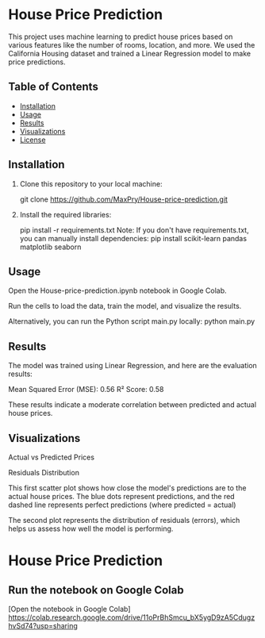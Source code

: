 # House Price Prediction

This project uses machine learning to predict house prices based on various features like the number of rooms, location, and more. We used the California Housing dataset and trained a Linear Regression model to make price predictions.

## Table of Contents
- [Installation](#installation)
- [Usage](#usage)
- [Results](#results)
- [Visualizations](#visualizations)
- [License](#license)

## Installation

1. Clone this repository to your local machine:
   
   git clone https://github.com/MaxPry/House-price-prediction.git
   
2. Install the required libraries:

   pip install -r requirements.txt
   Note: If you don't have requirements.txt, you can manually install dependencies:
   pip install scikit-learn pandas matplotlib seaborn

## Usage
Open the House-price-prediction.ipynb notebook in Google Colab.

Run the cells to load the data, train the model, and visualize the results.

Alternatively, you can run the Python script main.py locally: python main.py

## Results
The model was trained using Linear Regression, and here are the evaluation results:

Mean Squared Error (MSE): 0.56
R² Score: 0.58

These results indicate a moderate correlation between predicted and actual house prices.

## Visualizations
Actual vs Predicted Prices

Residuals Distribution

This first scatter plot shows how close the model's predictions are to the actual house prices.
The blue dots represent predictions, and the red dashed line represents perfect predictions (where predicted = actual)

The second plot represents the distribution of residuals (errors), which helps us assess how well the model is performing.

# House Price Prediction

## Run the notebook on Google Colab

[Open the notebook in Google Colab] https://colab.research.google.com/drive/11oPrBhSmcu_bX5ygD9zA5CdugzhvSd74?usp=sharing



   
